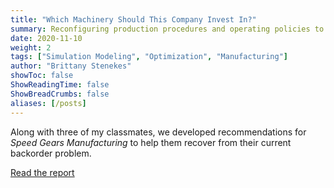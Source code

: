 ```yaml
---
title: "Which Machinery Should This Company Invest In?"
summary: Reconfiguring production procedures and operating policies to eliminate backorders.
date: 2020-11-10
weight: 2
tags: ["Simulation Modeling", "Optimization", "Manufacturing"]
author: "Brittany Stenekes"
showToc: false
ShowReadingTime: false
ShowBreadCrumbs: false
aliases: [/posts]
---
```


Along with three of my classmates, we developed recommendations
for *Speed Gears Manufacturing* to help them recover from their 
current backorder problem. 

[Read the report](/speedgears.pdf)
